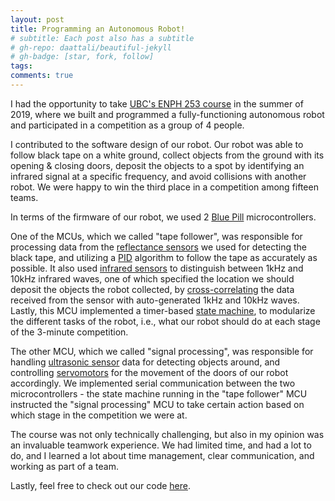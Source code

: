 ```yaml
---
layout: post
title: Programming an Autonomous Robot!
# subtitle: Each post also has a subtitle
# gh-repo: daattali/beautiful-jekyll
# gh-badge: [star, fork, follow]
tags:
comments: true
---
```


I had the opportunity to take [UBC's ENPH 253 course](https://courses.students.ubc.ca/cs/courseschedule?pname=subjarea&tname=subj-course&dept=ENPH&course=253) in the summer of 2019, where we built and programmed a fully-functioning autonomous robot and participated in a competition as a group of 4 people.

I contributed to the software design of our robot. Our robot was able to follow black tape on a white ground, collect objects from the ground with its opening & closing doors, deposit the objects to a spot by identifying an infrared signal at a specific frequency, and avoid collisions with another robot. We were happy to win the third place in a competition among fifteen teams.

In terms of the firmware of our robot, we used 2 [Blue Pill](https://stm32-base.org/boards/STM32F103C8T6-Blue-Pill.html) microcontrollers.

One of the MCUs, which we called "tape follower", was responsible for processing data from the [reflectance sensors](https://learn.sparkfun.com/tutorials/qrd1114-optical-detector-hookup-guide/all) we used for detecting the black tape, and utilizing a [PID](https://en.wikipedia.org/wiki/PID_controller) algorithm to follow the tape as accurately as possible. It also used [infrared sensors](https://www.vishay.com/docs/83760/tcrt5000.pdf) to distinguish between 1kHz and 10kHz infrared waves, one of which specified the location we should deposit the objects the robot collected, by [cross-correlating](https://en.wikipedia.org/wiki/Cross-correlation) the data received from the sensor with auto-generated 1kHz and 10kHz waves. Lastly, this MCU implemented a timer-based [state machine](https://en.wikipedia.org/wiki/Finite-state_machine), to modularize the different tasks of the robot, i.e., what our robot should do at each stage of the 3-minute competition.

The other MCU, which we called "signal processing", was responsible for handling [ultrasonic sensor](https://www.maxbotix.com/articles/how-ultrasonic-sensors-work.htm#:~:text=An%20ultrasonic%20sensor%20is%20an,information%20about%20an%20object's%20proximity.) data for detecting objects around, and controlling [servomotors](https://en.wikipedia.org/wiki/Servomotor#:~:text=A%20servomotor%20is%20a%20rotary,a%20sensor%20for%20position%20feedback.) for the movement of the doors of our robot accordingly.
We implemented serial communication between the two microcontrollers - the state machine running in the "tape follower" MCU instructed the "signal processing" MCU to take certain action based on which stage in the competition we were at.

The course was not only technically challenging, but also in my opinion was an invaluable teamwork experience. We had limited time, and had a lot to do, and I learned a lot about time management, clear communication, and working as part of a team.

Lastly, feel free to check out our code [here](https://github.com/gokcedilek/enph253).
